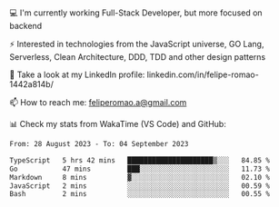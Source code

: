 💻 I'm currently working Full-Stack Developer, but more focused on backend

⚡ Interested in technologies from the JavaScript universe, GO Lang, Serverless, Clean Architecture, DDD, TDD and other design patterns

👥 Take a look at my LinkedIn profile: linkedin.com/in/felipe-romao-1442a814b/

📫 How to reach me: feliperomao.a@gmail.com

📊 Check my stats from WakaTime (VS Code) and GitHub:

<!--START_SECTION:waka-->

```txt
From: 28 August 2023 - To: 04 September 2023

TypeScript   5 hrs 42 mins   █████████████████████▒░░░   84.85 %
Go           47 mins         ███░░░░░░░░░░░░░░░░░░░░░░   11.73 %
Markdown     8 mins          ▓░░░░░░░░░░░░░░░░░░░░░░░░   02.10 %
JavaScript   2 mins          ░░░░░░░░░░░░░░░░░░░░░░░░░   00.59 %
Bash         2 mins          ░░░░░░░░░░░░░░░░░░░░░░░░░   00.55 %
```

<!--END_SECTION:waka-->
